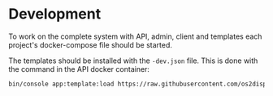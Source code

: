 # Development

To work on the complete system with API, admin, client and templates each project's docker-compose file should be started.

The templates should be installed with the `-dev.json` file. This is done with the command in the API docker container:

````bash
bin/console app:template:load https://raw.githubusercontent.com/os2display/display-templates/develop/build/book-review/book-review-dev.json
````
